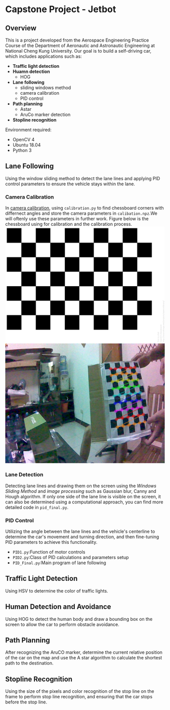 # Capstone Project - Jetbot

## Overview

This is a project developed from the Aerospace Engineering Practice Course of the Department of Aeronautic and Astronautic Engineering at National Cheng Kung University. Our goal is to build a self-driving car, which includes applications such as:

- **Traffic light detection**
- **Huamn detection**
  - HOG
- **Lane following**
  - sliding windows method
  - camera calibration
  - PID control
- **Path planning**
  - Astar
  - AruCo marker detection
- **Stopline recognition**

Environment required:

- OpenCV 4
- Ubuntu 18.04
- Python 3

## Lane Following

Using the window sliding method to detect the lane lines and applying PID control parameters to ensure the vehicle stays within the lane.

### Camera Calibration

In [camera calibration](https://github.com/Samhuang0727/Capstone-Project/tree/main/project/lane_following/calibration), using `calibration.py` to find chessboard corners with differnect angles and store the camera parameters in `calibation.npz`.We will oftenly use these parameters in further work. Figure below is the chessboard using for calibration and the calibration process.
![chessboard](chessboard.PNG)
![Calibration_process](https://github.com/Samhuang0727/Capstone-Project/blob/main/project/lane_following/calibration/img.jpg)

### Lane Detection
Detecting lane lines and drawing them on the screen using the *Windows Sliding Method* and *image processing* such as Gaussian blur, Canny and Hough algorithm. If only one side of the lane line is visible on the screen, it can also be determined using a computational approach, you can find more detailed code in `pid_final.py`.

### PID Control
Utilizing the angle between the lane lines and the vehicle's centerline to determine the car's movement and turning direction, and then fine-tuning PID parameters to achieve this functionality.
- `PID1.py`:Function of motor controls
- `PID2.py`:Class of PID calculations and parameters setup
- `PID_Final.py`:Main program of lane following

## Traffic Light Detection

Using HSV to determine the color of traffic lights.

## Human Detection and Avoidance

Using HOG to detect the human body and draw a bounding box on the screen to allow the car to perform obstacle avoidance.

## Path Planning

After recognizing the AruCO marker, determine the current relative position of the car on the map and use the A star algorithm to calculate the shortest path to the destination.

## Stopline Recognition

Using the size of the pixels and color recognition of the stop line on the frame to perform stop line recognition, and ensuring that the car stops before the stop line.
